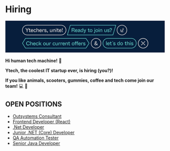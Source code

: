 # Hiring

![alt text](/Ytech/CapaGitHub.png)

**Hi human tech machine!** :loudspeaker:

**Ytech, the coolest IT startup ever, is hiring (you?)!**

**If you like animals, scooters, gummies, coffee and tech come join our team!** :computer: :rocket:

## OPEN POSITIONS

- [Outsystems Consultant](Description/Outsystems.md)
- [Frontend Developer (React)](Description/FrontendReact.md)
- [.Net Developer](Description/DotNet.md)
- [Junior .NET (Core) Developer](Description/DotNetCoreJunior.md)
- [QA Automation Tester](Description/QAAutomationTester.md)
- [Senior Java Developer](Description/JavaSenior.md)
